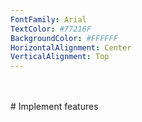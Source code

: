 ```yaml
---
FontFamily: Arial
TextColor: #77216F
BackgroundColor: #FFFFFF
HorizontalAlignment: Center
VerticalAlignment: Top
---
```

<br />
<br />
# Implement features